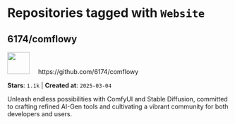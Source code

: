 # Repositories tagged with `Website`


## 6174/comflowy


<a href='https://github.com/6174/comflowy'>
<img src="https://avatars.githubusercontent.com/u/3872872?v=4" width="50" height="50"></a> &nbsp; &nbsp; https://github.com/6174/comflowy

**Stars**: `1.1k` | **Created at**: `2025-03-04`


Unleash endless possibilities with ComfyUI and Stable Diffusion, committed to crafting refined AI-Gen tools and cultivating a vibrant community for both developers and users. 

